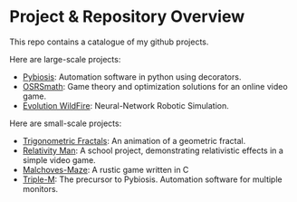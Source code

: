 # Project & Repository Overview


This repo contains a catalogue of my github projects.

Here are large-scale projects:
- [Pybiosis](https://github.com/Palfore/Pybiosis): Automation software in python using decorators.
- [OSRSmath](https://github.com/Palfore/OSRSmath): Game theory and optimization solutions for an online video game.
- [Evolution WildFire](https://github.com/Palfore/Evolution-WildFire): Neural-Network Robotic Simulation.

Here are small-scale projects:
- [Trigonometric Fractals](https://github.com/Palfore/Trigonometric-Fractal): An animation of a geometric fractal.
- [Relativity Man](https://github.com/Palfore/Relativity-Man): A school project, demonstrating relativistic effects in a simple video game.
- [Malchoves-Maze](https://github.com/Palfore/Malchoves-Maze): A rustic game written in C
- [Triple-M](https://github.com/Palfore/Triple-M): The precursor to Pybiosis. Automation software for multiple monitors.


